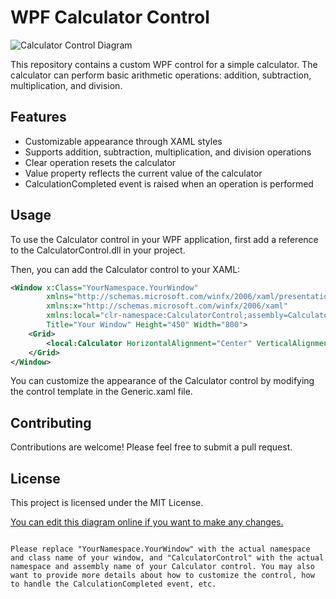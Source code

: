 ﻿
# WPF Calculator Control

![Calculator Control Diagram](https://i.imgur.com/JeImAib.png)

This repository contains a custom WPF control for a simple calculator. The calculator can perform basic arithmetic operations: addition, subtraction, multiplication, and division.

## Features

- Customizable appearance through XAML styles
- Supports addition, subtraction, multiplication, and division operations
- Clear operation resets the calculator
- Value property reflects the current value of the calculator
- CalculationCompleted event is raised when an operation is performed

## Usage

To use the Calculator control in your WPF application, first add a reference to the CalculatorControl.dll in your project.

Then, you can add the Calculator control to your XAML:

```xml
<Window x:Class="YourNamespace.YourWindow"
        xmlns="http://schemas.microsoft.com/winfx/2006/xaml/presentation"
        xmlns:x="http://schemas.microsoft.com/winfx/2006/xaml"
        xmlns:local="clr-namespace:CalculatorControl;assembly=CalculatorControl"
        Title="Your Window" Height="450" Width="800">
    <Grid>
        <local:Calculator HorizontalAlignment="Center" VerticalAlignment="Center"/>
    </Grid>
</Window>
```

You can customize the appearance of the Calculator control by modifying the control template in the Generic.xaml file.

## Contributing

Contributions are welcome! Please feel free to submit a pull request.

## License

This project is licensed under the MIT License.

[You can edit this diagram online if you want to make any changes.](https://showme.redstarplugin.com/s/TJ1xm4Fr)
```

Please replace "YourNamespace.YourWindow" with the actual namespace and class name of your window, and "CalculatorControl" with the actual namespace and assembly name of your Calculator control. You may also want to provide more details about how to customize the control, how to handle the CalculationCompleted event, etc.